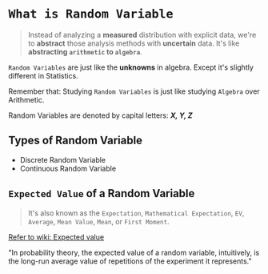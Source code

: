 # `What is Random Variable`

> Instead of analyzing a **measured** distribution with explicit data, we're to **abstract** those analysis methods with **uncertain** data.
It's like **abstracting `arithmetic` to `algebra`**.

`Random Variables` are just like the **unknowns** in algebra. Except it's slightly different in Statistics.

Remember that: Studying `Random Variables` is just like studying `Algebra` over Arithmetic.

Random Variables are denoted by capital letters: **_X, Y, Z_**

## Types of Random Variable
- Discrete Random Variable
- Continuous Random Variable

## `Expected Value` of a Random Variable
> It's also known as the `Expectation`, `Mathematical Expectation`, `EV`, `Average`, `Mean Value`, `Mean`, or `First Moment`.

[Refer to wiki: Expected value](https://www.wikiwand.com/en/Expected_value)

"In probability theory, the expected value of a random variable, intuitively, is the long-run average value of repetitions of the experiment it represents."


